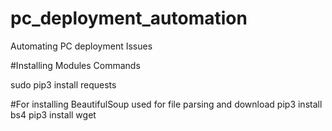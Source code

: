 # pc_deployment_automation
Automating PC deployment Issues


#Installing Modules Commands

sudo pip3 install requests

#For installing BeautifulSoup used for file parsing and download
pip3 install bs4
pip3 install wget
